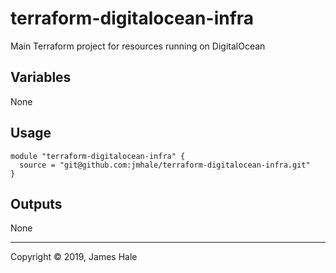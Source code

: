 # terraform-digitalocean-infra

Main Terraform project for resources running on DigitalOcean

## Variables
None

## Usage

```
module "terraform-digitalocean-infra" {
  source = "git@github.com:jmhale/terraform-digitalocean-infra.git"
}

```
## Outputs
None


---
Copyright © 2019, James Hale
